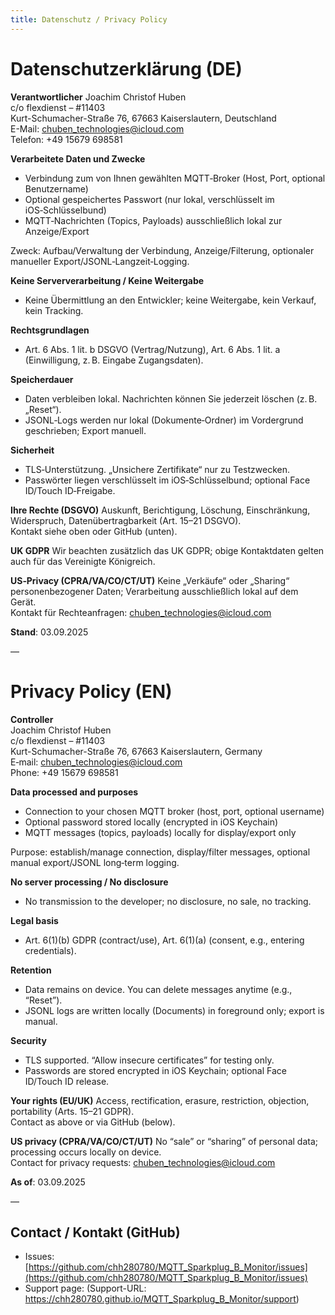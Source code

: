 ```yaml
---
title: Datenschutz / Privacy Policy
---
```


# Datenschutzerklärung (DE)

**Verantwortlicher**
Joachim Christof Huben  
c/o flexdienst – #11403  
Kurt-Schumacher-Straße 76, 67663 Kaiserslautern, Deutschland  
E-Mail: chuben_technologies@icloud.com  
Telefon: +49 15679 698581

**Verarbeitete Daten und Zwecke**
- Verbindung zum von Ihnen gewählten MQTT‑Broker (Host, Port, optional Benutzername)  
- Optional gespeichertes Passwort (nur lokal, verschlüsselt im iOS‑Schlüsselbund)  
- MQTT‑Nachrichten (Topics, Payloads) ausschließlich lokal zur Anzeige/Export

Zweck: Aufbau/Verwaltung der Verbindung, Anzeige/Filterung, optionaler manueller Export/JSONL‑Langzeit‑Logging.

**Keine Serververarbeitung / Keine Weitergabe**
- Keine Übermittlung an den Entwickler; keine Weitergabe, kein Verkauf, kein Tracking.

**Rechtsgrundlagen**
- Art. 6 Abs. 1 lit. b DSGVO (Vertrag/Nutzung), Art. 6 Abs. 1 lit. a (Einwilligung, z. B. Eingabe Zugangsdaten).

**Speicherdauer**
- Daten verbleiben lokal. Nachrichten können Sie jederzeit löschen (z. B. „Reset“).  
- JSONL‑Logs werden nur lokal (Dokumente‑Ordner) im Vordergrund geschrieben; Export manuell.

**Sicherheit**
- TLS‑Unterstützung. „Unsichere Zertifikate“ nur zu Testzwecken.  
- Passwörter liegen verschlüsselt im iOS‑Schlüsselbund; optional Face ID/Touch ID‑Freigabe.

**Ihre Rechte (DSGVO)**
Auskunft, Berichtigung, Löschung, Einschränkung, Widerspruch, Datenübertragbarkeit (Art. 15–21 DSGVO).  
Kontakt siehe oben oder GitHub (unten).

**UK GDPR**
Wir beachten zusätzlich das UK GDPR; obige Kontaktdaten gelten auch für das Vereinigte Königreich.

**US‑Privacy (CPRA/VA/CO/CT/UT)**
Keine „Verkäufe“ oder „Sharing“ personenbezogener Daten; Verarbeitung ausschließlich lokal auf dem Gerät.  
Kontakt für Rechteanfragen: chuben_technologies@icloud.com

**Stand**: 03.09.2025

—

# Privacy Policy (EN)

**Controller**  
Joachim Christof Huben  
c/o flexdienst – #11403  
Kurt-Schumacher-Straße 76, 67663 Kaiserslautern, Germany  
E‑mail: chuben_technologies@icloud.com  
Phone: +49 15679 698581

**Data processed and purposes**
- Connection to your chosen MQTT broker (host, port, optional username)  
- Optional password stored locally (encrypted in iOS Keychain)  
- MQTT messages (topics, payloads) locally for display/export only

Purpose: establish/manage connection, display/filter messages, optional manual export/JSONL long‑term logging.

**No server processing / No disclosure**
- No transmission to the developer; no disclosure, no sale, no tracking.

**Legal basis**
- Art. 6(1)(b) GDPR (contract/use), Art. 6(1)(a) (consent, e.g., entering credentials).

**Retention**
- Data remains on device. You can delete messages anytime (e.g., “Reset”).  
- JSONL logs are written locally (Documents) in foreground only; export is manual.

**Security**
- TLS supported. “Allow insecure certificates” for testing only.  
- Passwords are stored encrypted in iOS Keychain; optional Face ID/Touch ID release.

**Your rights (EU/UK)**
Access, rectification, erasure, restriction, objection, portability (Arts. 15–21 GDPR).  
Contact as above or via GitHub (below).

**US privacy (CPRA/VA/CO/CT/UT)**
No “sale” or “sharing” of personal data; processing occurs locally on device.  
Contact for privacy requests: chuben_technologies@icloud.com

**As of**: 03.09.2025

—

## Contact / Kontakt (GitHub)
- Issues: [https://github.com/chh280780/MQTT_Sparkplug_B_Monitor/issues](https://github.com/chh280780/MQTT_Sparkplug_B_Monitor/issues)  
- Support page: (Support-URL: https://chh280780.github.io/MQTT_Sparkplug_B_Monitor/support)

